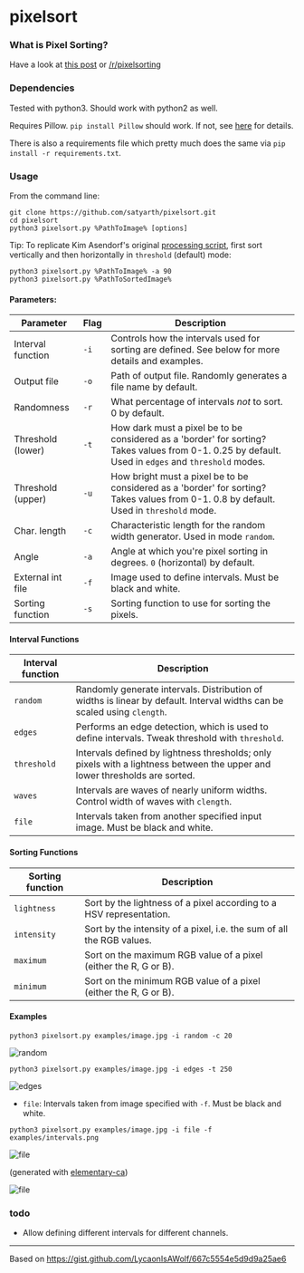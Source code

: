 # pixelsort

### What is Pixel Sorting?

Have a look at [this post](http://satyarth.me/articles/pixel-sorting/) or [/r/pixelsorting](http://www.reddit.com/r/pixelsorting/top/)

### Dependencies

Tested with python3. Should work with python2 as well.

Requires Pillow. `pip install Pillow` should work. If not, see [here](https://pillow.readthedocs.org/en/3.0.0/installation.html#linux-installation) for details.

There is also a requirements file which pretty much does the same via `pip install -r requirements.txt`.

### Usage

From the command line:

```
git clone https://github.com/satyarth/pixelsort.git
cd pixelsort
python3 pixelsort.py %PathToImage% [options]
```

Tip: To replicate Kim Asendorf's original [processing script](https://github.com/kimasendorf/ASDFPixelSort), first sort vertically and then horizontally in `threshold` (default) mode:

```
python3 pixelsort.py %PathToImage% -a 90
python3 pixelsort.py %PathToSortedImage%
```

#### Parameters:

Parameter 			| Flag 	| Description
--------------------|-------|------------
Interval function 	| `-i`	| Controls how the intervals used for sorting are defined. See below for more details and examples.
Output file 		| `-o`	| Path of output file. Randomly generates a file name by default.
Randomness 			| `-r`	| What percentage of intervals *not* to sort. 0 by default.
Threshold (lower) 	| `-t`	| How dark must a pixel be to be considered as a 'border' for sorting? Takes values from 0-1. 0.25 by default. Used in `edges` and `threshold` modes.
Threshold (upper) 	| `-u`	| How bright must a pixel be to be considered as a 'border' for sorting? Takes values from 0-1. 0.8 by default. Used in `threshold` mode.
Char. length		| `-c`	| Characteristic length for the random width generator. Used in mode `random`.
Angle 				| `-a`	| Angle at which you're pixel sorting in degrees. `0` (horizontal) by default.
External int file 	| `-f` 	| Image used to define intervals. Must be black and white.
Sorting function    | `-s`  | Sorting function to use for sorting the pixels.

#### Interval Functions

Interval function 	| Description
--------------------|------------
`random`			| Randomly generate intervals. Distribution of widths is linear by default. Interval widths can be scaled using `clength`.
`edges`				| Performs an edge detection, which is used to define intervals. Tweak threshold with `threshold`.
`threshold`			| Intervals defined by lightness thresholds; only pixels with a lightness between the upper and lower thresholds are sorted.
`waves`				| Intervals are waves of nearly uniform widths. Control width of waves with `clength`.
`file`				| Intervals taken from another specified input image. Must be black and white.


#### Sorting Functions

Sorting function    | Description
--------------------|------------
`lightness`         | Sort by the lightness of a pixel according to a HSV representation.
`intensity`         | Sort by the intensity of a pixel, i.e. the sum of all the RGB values.
`maximum`           | Sort on the maximum RGB value of a pixel (either the R, G or B).
`minimum`           | Sort on the minimum RGB value of a pixel (either the R, G or B).

#### Examples

`python3 pixelsort.py examples/image.jpg -i random -c 20`

![random](/examples/random.png)

`python3 pixelsort.py examples/image.jpg -i edges -t 250`

![edges](/examples/edges.png)

* `file`: Intervals taken from image specified with `-f`. Must be black and white.

`python3 pixelsort.py examples/image.jpg -i file -f examples/intervals.png `

![file](/examples/intervals.png)

(generated with [elementary-ca](https://github.com/satyarth/elementary-ca))

![file](/examples/file.png)

### todo

* Allow defining different intervals for different channels.

---

Based on https://gist.github.com/LycaonIsAWolf/667c5554e5d9d9a25ae6